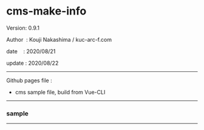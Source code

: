 ﻿# cms-make-info

 Version: 0.9.1

 Author  : Kouji Nakashima / kuc-arc-f.com

 date    : 2020/08/21

 update : 2020/08/22

***

Github pages file :

* cms sample file, build from Vue-CLI

***
### sample


***

